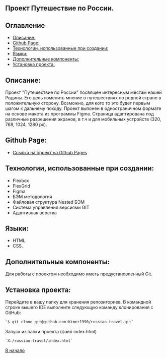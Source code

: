 ## Проект Путешествие по России.

## Оглавление

- [Описание:](#description)
- [Github Page:](#github)
- [Технологии, использованные при создании:](#tech)
- [Языки:](#lang)
- [Дополнительные компоненты:](#add)
- [Установка проекта:](#install)

## <a id="description" />Описание:

Проект "Путешествие по России" посвящен интересным местам нашей Родины. Его цель изменить мнение о путешествиях по родной стране в положительную сторону. Возможно, для кого то это будет первым шагом к дальнему походу.
Проект выпонен в одностраничном формате на основе макета из программы Figma. Страница адаптирована под различные разрешения экранов, в т.ч и для мобильных устройств (320, 768, 1024, 1280 px).

## <a id="github" />Github Page:

- [Ссылка на проект на Github Pages](https://kimer1990.github.io/russian-travel/index.html)

## <a id="tech" />Технологии, использованные при создании:

- Flexbox
- FlexGrid
- Figma
- БЭМ методология
- Файловая структура Nested БЭМ
- Система управления версиями GIT
- Адаптивная верстка

## <a id="lang" />Языки:

- HTML
- CSS.

## <a id="add" />Дополнительные компоненты:

Для работы с проектом необходимо иметь предустановленный Git.

## <a id="install" />Установка проекта:

Перейдите в вашу папку для хранения репозиториев. В командной строке вышего IDE выполните следующую команду клонирования с GitHub:

```sh
`$ git clone git@github.com:Kimer1990/russian-travel.git`
```

Запуск из папки проекта (файл index.html)

```sh
`X:/russian-travel/index.html`
```

[В начало](#top)
